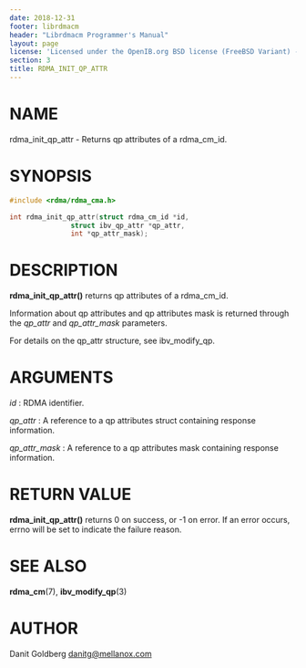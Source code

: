 ```yaml
---
date: 2018-12-31
footer: librdmacm
header: "Librdmacm Programmer's Manual"
layout: page
license: 'Licensed under the OpenIB.org BSD license (FreeBSD Variant) - See COPYING.md'
section: 3
title: RDMA_INIT_QP_ATTR
---
```


# NAME

rdma_init_qp_attr - Returns qp attributes of a rdma_cm_id.

# SYNOPSIS

```c
#include <rdma/rdma_cma.h>

int rdma_init_qp_attr(struct rdma_cm_id *id,
		       struct ibv_qp_attr *qp_attr,
		       int *qp_attr_mask);
```
# DESCRIPTION

**rdma_init_qp_attr()** returns qp attributes of a rdma_cm_id.

Information about qp attributes and qp attributes mask is returned through the *qp_attr* and *qp_attr_mask* parameters.

For details on the qp_attr structure, see ibv_modify_qp.

# ARGUMENTS

*id*
:    RDMA identifier.

*qp_attr*
:    A reference to a qp attributes struct containing response information.

*qp_attr_mask*
:    A reference to a qp attributes mask containing response information.

# RETURN VALUE

**rdma_init_qp_attr()** returns 0 on success, or -1 on error.  If an error occurs, errno will be set to indicate the failure reason.

# SEE ALSO

**rdma_cm**(7),
**ibv_modify_qp**(3)

# AUTHOR

Danit Goldberg <danitg@mellanox.com>
